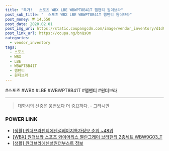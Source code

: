 ```yaml
--- 
title: "특가!   스포츠 WBX LBE WBWPT8B41T 햄팬티 원더브라" 
post_sub_title: "  스포츠 WBX LBE WBWPT8B41T 햄팬티 원더브라" 
post_money: ₩ 14,550 
post_date: 2020.02.01 
post_img_url: https://static.coupangcdn.com/image/vendor_inventory/d1d9/f4bbdb41e07a8100e39deaa496e7cb92384bfba7eb959dcb13bf7739e5dc.jpg 
post_link_url: https://coupa.ng/bnQsOm 
categories: 
  - vendor_inventory 
tags: 
  - 스포츠 
  - WBX 
  - LBE 
  - WBWPT8B41T 
  - 햄팬티 
  - 원더브라 
--- 
```

  #스포츠 #WBX #LBE #WBWPT8B41T #햄팬티 #원더브라 
<hr> 

> 대화시의 신중은 웅변보다 더 중요하다. - 그라시안 


### POWER LINK

* <a href="https://blog.naver.com/sakai111/221773480496" target="_blank"> [생활] 원더브라팬티에센셜베이지특가정보 순위 ~48위</a>
* <a href="https://blog.naver.com/fasyy4321/221792409802" target="_blank">[WBX] 원더브라 스포츠 와이어리스 멜란그레이 브라팬티 2종세트 WBW9G03_T</a>
* <a href="https://blog.naver.com/sakai111/221764733890" target="_blank"> [생활] 원더브라에센셜원더부스트 정보 </a>
